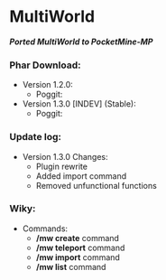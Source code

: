# MultiWorld

_**Ported MultiWorld to PocketMine-MP**_

### Phar Download:
  - Version 1.2.0:
    - Poggit: 
  - Version 1.3.0 [INDEV] (Stable):
    - Poggit:
    
### Update log:

- Version 1.3.0 Changes:
  - Plugin rewrite
  - Added import command
  - Removed unfunctional functions
  
### Wiky:

- Commands:
  - **/mw create** command
  - **/mw teleport** command
  - **/mw import** command
  - **/mw list** command
